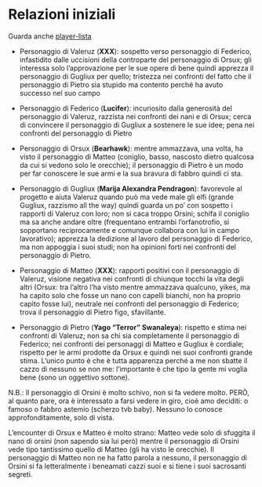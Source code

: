 # Relazioni iniziali
Guarda anche [player-lista](player-lista.md)
- Personaggio di Valeruz (**XXX**): sospetto verso personaggio di Federico, infastidito dalle uccisioni della controparte del personaggio di Orsux; gli interessa solo l’approvazione per le sue opere di bene quindi apprezza il personaggio di Gugliux per quello; tristezza nei confronti del fatto che il personaggio di Pietro sia stupido ma contento perché ha avuto successo nel suo campo

- Personaggio di Federico (**Lucifer**): incuriosito dalla generosità del personaggio di Valeruz, razzista nei confronti dei nani e di Orsux; cerca di convincere il personaggio di Gugliux a sostenere le sue idee; pena nei confronti del personaggio di Pietro

- Personaggio di Orsux (**Bearhawk**): mentre ammazzava, una volta, ha visto il personaggio di Matteo (coniglio, basso, nascosto dietro qualcosa da cui si vedono solo le orecchie); il personaggio di Pietro è un modo per far conoscere le sue armi e la sua bravura di fabbro quindi ci sta.

- Personaggio di Gugliux (**Marija Alexandra Pendragon**): favorevole al progetto e aiuta Valeruz quando può ma vede male gli elfi (grande Gugliux, razzismo all the way) quindi guarda un po’ con sospetto i rapporti di Valeruz con loro; non si caca troppo Orsini; schifa il coniglio ma sa anche andare oltre (frequentano entrambi l’orfanotrofio, si sopportano reciprocamente e comunque collabora con lui in campo lavorativo); apprezza la dedizione al lavoro del personaggio di Federico, ma non appoggia i suoi studi; non ha opinioni forti nei confronti del personaggio di Pietro.

- Personaggio di Matteo (**XXX**): rapporti positivi con il personaggio di Valeruz, visione negativa nei confronti di chiunque tocchi la vita degli altri (Orsux: tra l’altro l’ha visto mentre ammazzava qualcuno, yikes, ma ha capito solo che fosse un nano con capelli bianchi, non ha proprio capito fosse lui), neutrale nei confronti del personaggio di Federico; trova il personaggio di Pietro figo, sfavillante.

- Personaggio di Pietro (**Yago “Terror” Swanaleya**): rispetto e stima nei confronti di Valeruz; non sa chi sia completamente il personaggio di Federico; nei confronti dei personaggi di Matteo e Gugliux è cordiale; rispetto per le armi prodotte da Orsux e quindi nei suoi confronti grande stima. L’unico punto è che è tutta apparenza perché a me non sbatte il cazzo di nessuno se non me: l’importante è che tipo la gente mi voglia bene (sono un oggettivo sottone).


N.B.: Il personaggio di Orsini è molto schivo, non si fa vedere molto. PERÒ, al quanto pare, ora è interessato a farsi vedere in giro, cioè amo deciditi: o famoso o fabbro astemio (scherzo tvb baby). Nessuno lo conosce approfonditamente, solo di vista.

L’encounter di Orsux e Matteo è molto strano: Matteo vede solo di sfuggita il nano di orsini (non sapendo sia lui però) mentre il personaggio di Orsini vede tipo tantissimo quello di Matteo (gli ha visto le orecchie). Il personaggio di Matteo non ne ha fatto parola a nessuno, il personaggio di Orsini si fa letteralmente i beneamati cazzi suoi e si tiene i suoi sacrosanti segreti.

  
  

  
  

  
  

  
  

  
  

  
  

  
  

  
  

  
  

  
  

  
  

  
  
